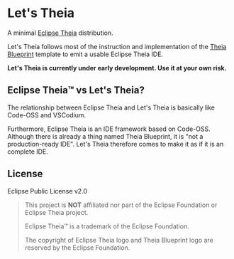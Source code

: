 # Let's Theia

A minimal [Eclipse Theia](https://theia-ide.org/) distribution.

Let's Theia follows most of the instruction and
implementation of the [Theia Blueprint](https://github.com/eclipse-theia/theia-blueprint) template
to emit a usable Eclipse Theia IDE.

**Let's Theia is currently under early development. Use it at your own risk.**

## Eclipse Theia™ vs Let's Theia?

The relationship between Eclipse Theia and Let's Theia
is basically like Code-OSS and VSCodium.

Furthermore, Eclipse Theia is an IDE framework based on
Code-OSS. Although there is already a thing named
Theia Blueprint, it is "not a production-ready IDE".
Let's Theia therefore comes to make it as if it is an complete IDE.

## License

Eclipse Public License v2.0

> This project is **NOT** affiliated nor part of the Eclipse Foundation or Eclipse Theia project.
>
> Eclipse Theia™ is a trademark of the Eclipse Foundation.
>
> The copyright of Eclipse Theia logo and Theia Blueprint logo are reserved by the Eclipse Foundation.
